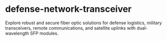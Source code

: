 # defense-network-transceiver
Explore robust and secure fiber optic solutions for defense logistics, military transceivers, remote communications, and satellite uplinks with dual-wavelength SFP modules.
